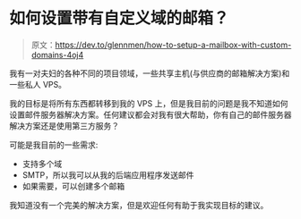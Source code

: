 # 如何设置带有自定义域的邮箱？

> 原文：<https://dev.to/glennmen/how-to-setup-a-mailbox-with-custom-domains-4oj4>

我有一对夫妇的各种不同的项目领域，一些共享主机(与供应商的邮箱解决方案)和一些私人 VPS。

我的目标是将所有东西都转移到我的 VPS 上，但是我目前的问题是我不知道如何设置邮件服务器解决方案。任何建议都会对我有很大帮助，你有自己的邮件服务器解决方案还是使用第三方服务？

可能是我目前的一些需求:

*   支持多个域
*   SMTP，所以我可以从我的后端应用程序发送邮件
*   如果需要，可以创建多个邮箱

我知道没有一个完美的解决方案，但是欢迎任何有助于我实现目标的建议。